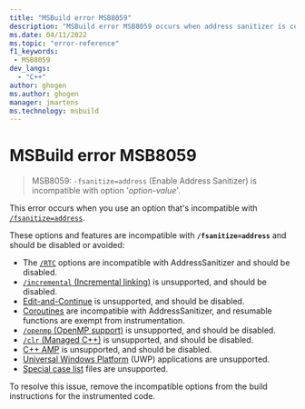 ```yaml
---
title: "MSBuild error MSB8059"
description: "MSBuild error MSB8059 occurs when address sanitizer is combined with incompatible build options."
ms.date: 04/11/2022
ms.topic: "error-reference"
f1_keywords:
 - MSB8059
dev_langs:
  - "C++"
author: ghogen
ms.author: ghogen
manager: jmartens
ms.technology: msbuild
---
```

# MSBuild error MSB8059

> MSB8059: `-fsanitize=address` (Enable Address Sanitizer) is incompatible with option '*option-value*'.

This error occurs when you use an option that's incompatible with [`/fsanitize=address`](/cpp/build/reference/fsanitize).

These options and features are incompatible with **`/fsanitize=address`** and should be disabled or avoided:

- The [`/RTC`](/cpp/build/reference/rtc-run-time-error-checks) options are incompatible with AddressSanitizer and should be disabled.
- [`/incremental` (Incremental linking)](/cpp/build/reference/incremental-link-incrementally) is unsupported, and should be disabled.
- [Edit-and-Continue](/visualstudio/debugger/edit-and-continue-visual-cpp) is unsupported, and should be disabled.
- [Coroutines](https://devblogs.microsoft.com/cppblog/category/coroutine/) are incompatible with AddressSanitizer, and resumable functions are exempt from instrumentation.
- [`/openmp` (OpenMP support)](/cpp/build/reference/openmp-enable-openmp-2-0-support) is unsupported, and should be disabled.
- [`/clr` (Managed C++)](/cpp/build/reference/clr-common-language-runtime-compilation) is unsupported, and should be disabled.
- [C++ AMP](/cpp/parallel/amp/cpp-amp-overview) is unsupported, and should be disabled.
- [Universal Windows Platform](/cpp/cppcx/universal-windows-apps-cpp) (UWP) applications are unsupported.
- [Special case list](https://clang.llvm.org/docs/SanitizerSpecialCaseList.html) files are unsupported.

To resolve this issue, remove the incompatible options from the build instructions for the instrumented code.

